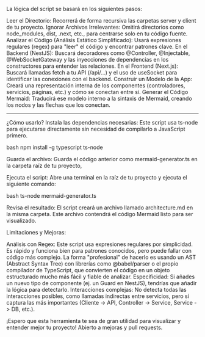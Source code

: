 La lógica del script se basará en los siguientes pasos:

Leer el Directorio: Recorrerá de forma recursiva las carpetas server y client de tu proyecto.
Ignorar Archivos Irrelevantes: Omitirá directorios como node_modules, dist, .next, etc., para centrarse solo en tu código fuente.
Analizar el Código (Análisis Estático Simplificado):
Usará expresiones regulares (regex) para "leer" el código y encontrar patrones clave.
En el Backend (NestJS): Buscará decoradores como @Controller, @Injectable, @WebSocketGateway y las inyecciones de dependencias en los constructores para entender las relaciones.
En el Frontend (Next.js): Buscará llamadas fetch a tu API (/api/...) y el uso de useSocket para identificar las conexiones con el backend.
Construir un Modelo de la App: Creará una representación interna de los componentes (controladores, servicios, páginas, etc.) y cómo se conectan entre sí.
Generar el Código Mermaid: Traducirá ese modelo interno a la sintaxis de Mermaid, creando los nodos y las flechas que los conectan.

----------------------

¿Cómo usarlo?
Instala las dependencias necesarias: Este script usa ts-node para ejecutarse directamente sin necesidad de compilarlo a JavaScript primero.

bash
npm install -g typescript ts-node

Guarda el archivo: Guarda el código anterior como mermaid-generator.ts en la carpeta raíz de tu proyecto,

Ejecuta el script: Abre una terminal en la raíz de tu proyecto y ejecuta el siguiente comando:

bash
ts-node mermaid-generator.ts

Revisa el resultado: El script creará un archivo llamado architecture.md en la misma carpeta. Este archivo contendrá el código Mermaid listo para ser visualizado.


Limitaciones y Mejoras:

Análisis con Regex: Este script usa expresiones regulares por simplicidad. Es rápido y funciona bien para patrones conocidos, pero puede fallar con código más complejo. La forma "profesional" de hacerlo es usando un AST (Abstract Syntax Tree) con librerías como @babel/parser o el propio compilador de TypeScript, que convierten el código en un objeto estructurado mucho más fácil y fiable de analizar.
Especificidad: Si añades un nuevo tipo de componente (ej. un Guard en NestJS), tendrías que añadir la lógica para detectarlo.
Interacciones complejas: No detecta todas las interacciones posibles, como llamadas indirectas entre servicios, pero sí captura las más importantes (Cliente -> API, Controller -> Service, Service -> DB, etc.).

¡Espero que esta herramienta te sea de gran utilidad para visualizar y entender mejor tu proyecto!
Abierto a mejoras y pull requests.

